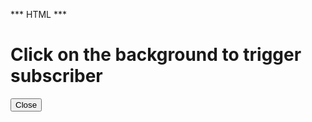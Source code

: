 *** HTML ***

<div style="width: 100%">
    <h1>Click on the background to trigger subscriber</h1>
    <button mat-raised-button matDialogClose>Close</button>
</div>
